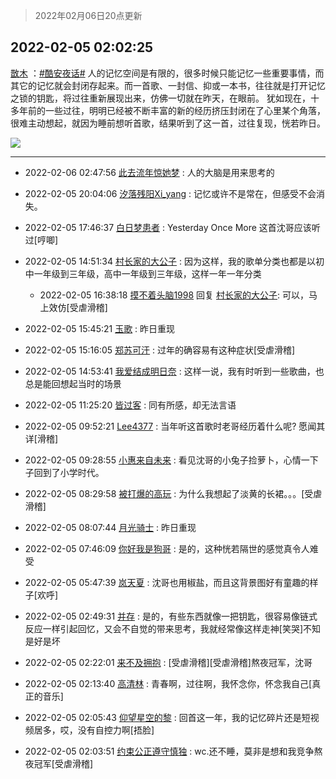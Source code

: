 > 2022年02月06日20点更新
<link rel="stylesheet" href="https://cdn.jsdelivr.net/gh/taotie6/sampleJSON@main/css/photo_show.css">
<meta name="referrer" content="no-referrer" />


 ## 2022-02-05 02:02:25 

 [㪚木](https://www.coolapk.com/feed/33314535?shareKey=NmU0NWJlMzlkNzdmNjFmZDc3YTk~) ：<a class="feed-link-tag" href="/t/酷安夜话?type=0">#酷安夜话#</a> 人的记忆空间是有限的，很多时候只能记忆一些重要事情，而其它的记忆就会封闭存起来。而一首歌、一封信、抑或一本书，往往就是打开记忆之锁的钥匙，将过往重新展现出来，仿佛一切就在昨天，在眼前。
犹如现在，十多年前的一些过往<!--break-->，明明已经被不断丰富的新的经历挤压封闭在了心里某个角落，很难主动想起，就因为睡前想听首歌，结果听到了这一首，过往复现，恍若昨日。 

<div class="album">
<img class="img-item" src="http://image.coolapk.com/feed/2022/0205/02/1081091_a4653d27_7744_7076_381@1080x2340.jpeg" />
</div>

 ------- 

- 2022-02-06 02:47:56 [此去流年惊她梦](uid=3006083) : 人的大脑是用来思考的 

- 2022-02-05 20:04:06 [汐落残阳Xi_yang](uid=2176598) : 记忆或许不是常在，但感受不会消失。 

- 2022-02-05 17:46:37 [白日梦患者](uid=533502) : Yesterday Once More
这首沈哥应该听过[哼唧] 

- 2022-02-05 14:51:34 [村长家的大公子](uid=685373) : 因为这样，我的歌单分类也都是以初中一年级到三年级，高中一年级到三年级，这样一年一年分类 

    - 2022-02-05 16:38:18 [摸不着头脑1998](uid=803914) 回复 [村长家的大公子](uid=685373): 可以，马上效仿[受虐滑稽] 

- 2022-02-05 15:45:21 [玉歌](uid=3449915) : 昨日重现 

- 2022-02-05 15:16:05 [郑苏可汗](uid=678781) : 过年的确容易有这种症状[受虐滑稽] 

- 2022-02-05 14:53:41 [我爱结成明日奈](uid=1772977) : 这样一说，我有时听到一些歌曲，也总是能回想起当时的场景 

- 2022-02-05 11:25:20 [皆过客](uid=2795027) : 同有所感，却无法言语 

- 2022-02-05 09:52:21 [Lee4377](uid=17478447) : 当年听这首歌时老哥经历着什么呢?
愿闻其详[滑稽] 

- 2022-02-05 09:28:55 [小惠来自未来](uid=847097) : 看见沈哥的小兔子捡萝卜，心情一下子回到了小学时代。 

- 2022-02-05 08:29:58 [被打爆的高玩](uid=4091765) : 为什么我想起了淡黄的长裙。。。[受虐滑稽] 

- 2022-02-05 08:07:44 [月光骑士](uid=2632367) : 昨日重现 

- 2022-02-05 07:46:09 [你好我是狗哥](uid=2938911) : 是的，这种恍若隔世的感觉真令人难受 

- 2022-02-05 05:47:39 [岚天夏](uid=1974131) : 沈哥也用椒盐，而且这背景图好有童趣的样子[欢呼] 

- 2022-02-05 02:49:31 [并存](uid=1248138) : 是的，有些东西就像一把钥匙，很容易像链式反应一样引起回忆，又会不自觉的带来思考，我就经常像这样走神[笑哭]不知是好是坏 

- 2022-02-05 02:22:01 [来不及拥抱](uid=1073400) : [受虐滑稽][受虐滑稽]熬夜冠军，沈哥 

- 2022-02-05 02:13:40 [高清林](uid=8114305) : 青春啊，过往啊，我怀念你，怀念我自己[真正的音乐] 

- 2022-02-05 02:05:43 [仰望星空的黎](uid=1961388) : 回首这一年，我的记忆碎片还是短视频居多，哎，没有自控力啊[捂脸] 

- 2022-02-05 02:03:51 [约束公正遵守慎独](uid=2321549) : wc.还不睡，莫非是想和我竞争熬夜冠军[受虐滑稽] 

